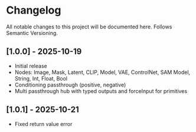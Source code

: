 ﻿# Changelog
All notable changes to this project will be documented here.
Follows Semantic Versioning.

## [1.0.0] - 2025-10-19
- Initial release
- Nodes: Image, Mask, Latent, CLIP, Model, VAE, ControlNet, SAM Model, String, Int, Float, Bool
- Conditioning passthrough (positive, negative)
- Multi passthrough hub with typed outputs and forceInput for primitives

## [1.0.1] - 2025-10-21
- Fixed return value error